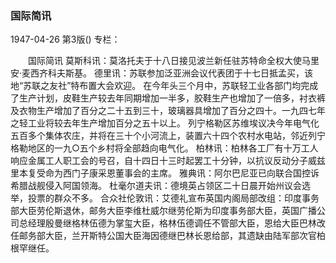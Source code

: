 ### 国际简讯

1947-04-26
第3版()
专栏：

　　国际简讯
    莫斯科讯：莫洛托夫于十八日接见波兰新任驻苏特命全权大使马里安·麦西齐科夫斯基。
    德里讯：苏联参加泛亚洲会议代表团于十七日抵孟买，该地“苏联之友社”特布置大会欢迎。
    在今年头三个月中，苏联轻工业各部门均完成了生产计划，皮鞋生产较去年同期增加一半多，胶鞋生产也增加了一倍多，衬衣裤及衣物生产增加了百分之二十五到三十，玻璃器具增加了百分之四十。一九四七年之轻工业将较去年生产增加百分之五十以上。
    列宁格勒区苏维埃议决今年电气化五百多个集体农庄，并将在三十个小河流上，装置六十四个农村水电站，邻近列宁格勒地区的一九○五个乡村将全部趋向电气化。
    柏林讯：柏林各工厂有十万工人响应金属工人职工会的号召，自十四日十三时起罢工十分钟，以抗议反动分子威兹里本复受命为西门子康采恩董事会的主席。
    雅典讯：阿尔巴尼亚已向联合国控诉希腊战舰侵入阿国领海。
    杜毫尔道夫讯：德境英占领区二十日晨开始州议会选举，投票的群众不多。
    合众社伦敦讯：艾德礼宣布英国内阁局部改组：印度事务部大臣劳伦斯退休，邮务大臣李维杜威尔继劳伦斯为印度事务部大臣，英国广播公司总经理殷曼继格林伍德为掌玺大臣，格林伍德调任不管部大臣，恩给大臣巴林改任邮务部大臣，兰开斯特公国大臣海因德继巴林长恩给部，其遗缺由陆军部次官柏根罕继任。

